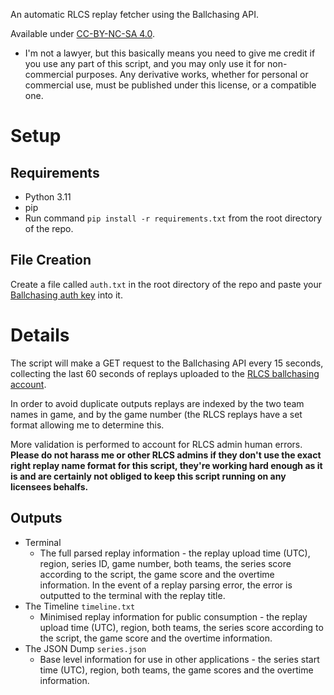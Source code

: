 An automatic RLCS replay fetcher using the Ballchasing API.

Available under [CC-BY-NC-SA 4.0](https://creativecommons.org/licenses/by-nc-sa/4.0/legalcode.txt).
* I'm not a lawyer, but this basically means you need to give me credit if you use any part of this script, and you may only use it for non-commercial purposes. Any derivative works, whether for personal or commercial use, must be published under this license, or a compatible one.

# Setup

## Requirements
* Python 3.11
* pip
* Run command `pip install -r requirements.txt` from the root directory of the repo.

## File Creation
Create a file called `auth.txt` in the root directory of the repo and paste your [Ballchasing auth key](https://ballchasing.com/upload) into it.

# Details
The script will make a GET request to the Ballchasing API every 15 seconds, collecting the last 60 seconds of replays uploaded to the [RLCS ballchasing account](https://ballchasing.com/?uploader=76561199225615730).

In order to avoid duplicate outputs replays are indexed by the two team names in game, and by the game number (the RLCS replays have a set format allowing me to determine this.

More validation is performed to account for RLCS admin human errors. **Please do not harass me or other RLCS admins if they don't use the exact right replay name format for this script, they're working hard enough as it is and are certainly not obliged to keep this script running on any licensees behalfs.**

## Outputs
* Terminal
    * The full parsed replay information - the replay upload time (UTC), region, series ID, game number, both teams, the series score according to the script, the game score and the overtime information. In the event of a replay parsing error, the error is outputted to the terminal with the replay title.
* The Timeline `timeline.txt`
    * Minimised replay information for public consumption - the replay upload time (UTC), region, both teams, the series score according to the script, the game score and the overtime information.
* The JSON Dump `series.json`
    * Base level information for use in other applications - the series start time (UTC), region, both teams, the game scores and the overtime information.
